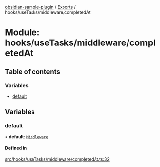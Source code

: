 [obsidian-sample-plugin](../README.md) / [Exports](../modules.md) / hooks/useTasks/middleware/completedAt

# Module: hooks/useTasks/middleware/completedAt

## Table of contents

### Variables

- [default](hooks_useTasks_middleware_completedAt.md#default)

## Variables

### default

• **default**: [`Middleware`](hooks_useTasks_types.md#middleware)

#### Defined in

[src/hooks/useTasks/middleware/completedAt.ts:32](https://github.com/dromse/personal-grind-manager/blob/1abcd9e/src/hooks/useTasks/middleware/completedAt.ts#L32)
